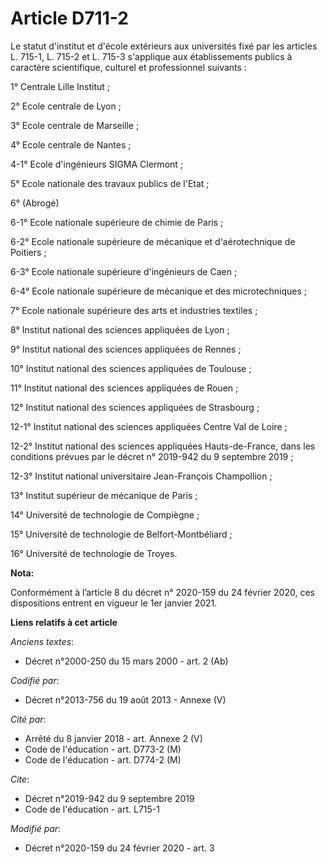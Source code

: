 # Article D711-2

Le statut d'institut et d'école extérieurs aux universités fixé par les articles L. 715-1, L. 715-2 et L. 715-3 s'applique
aux établissements publics à caractère scientifique, culturel et professionnel suivants :

1° Centrale Lille Institut ;

2° Ecole centrale de Lyon ;

3° Ecole centrale de Marseille ;

4° Ecole centrale de Nantes ;

4-1° Ecole d'ingénieurs SIGMA Clermont ;

5° Ecole nationale des travaux publics de l'Etat ;

6° (Abrogé)

6-1° Ecole nationale supérieure de chimie de Paris ;

6-2° Ecole nationale supérieure de mécanique et d'aérotechnique de Poitiers ;

6-3° Ecole nationale supérieure d'ingénieurs de Caen ;

6-4° Ecole nationale supérieure de mécanique et des microtechniques ;

7° Ecole nationale supérieure des arts et industries textiles ;

8° Institut national des sciences appliquées de Lyon ;

9° Institut national des sciences appliquées de Rennes ;

10° Institut national des sciences appliquées de Toulouse ;

11° Institut national des sciences appliquées de Rouen ;

12° Institut national des sciences appliquées de Strasbourg ;

12-1° Institut national des sciences appliquées Centre Val de Loire ;

12-2° Institut national des sciences appliquées Hauts-de-France, dans les conditions prévues par le décret n° 2019-942 du 9
septembre 2019 ;

12-3° Institut national universitaire Jean-François Champollion ;

13° Institut supérieur de mécanique de Paris ;

14° Université de technologie de Compiègne ;

15° Université de technologie de Belfort-Montbéliard ;

16° Université de technologie de Troyes.

**Nota:**

Conformément à l’article 8 du décret n° 2020-159 du 24 février 2020, ces dispositions entrent en vigueur le 1er janvier 2021.

**Liens relatifs à cet article**

_Anciens textes_:

  - Décret n°2000-250 du 15 mars 2000 - art. 2 (Ab)

_Codifié par_:

  - Décret n°2013-756 du 19 août 2013 -  Annexe (V)

_Cité par_:

  - Arrêté du 8 janvier 2018 - art. Annexe 2 (V)
  - Code de l'éducation - art. D773-2 (M)
  - Code de l'éducation - art. D774-2 (M)

_Cite_:

  - Décret n°2019-942 du 9 septembre 2019
  - Code de l'éducation - art. L715-1

_Modifié par_:

  - Décret n°2020-159 du 24 février 2020 - art. 3
